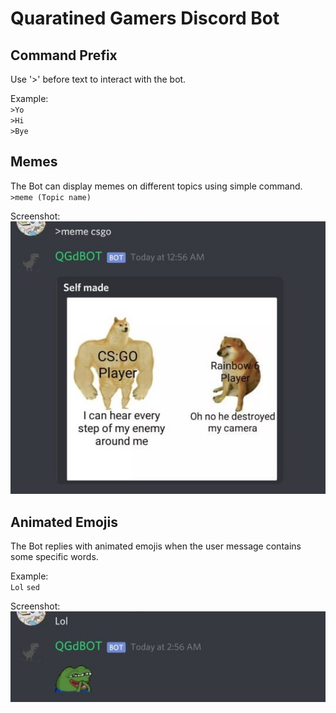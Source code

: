 # Quaratined Gamers Discord Bot

## Command Prefix
Use '>' before text to interact with the bot.

Example:\
`>Yo`\
`>Hi`\
`>Bye`

## Memes
The Bot can display memes on different topics using simple command.\
`>meme (Topic name)`

Screenshot:
![image1](Screenshots/s1.jpg "1")

## Animated Emojis
The Bot replies with animated emojis when the user message contains some specific words.

Example:\
`Lol`
`sed`

Screenshot:
![image2](Screenshots/s2.jpg "2")



